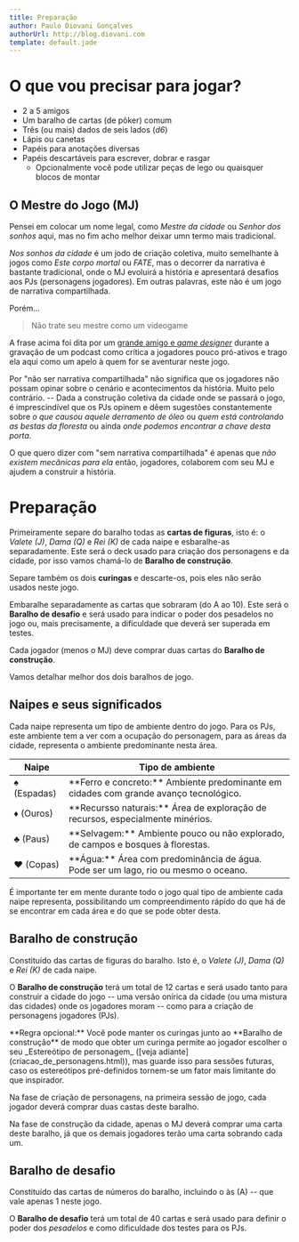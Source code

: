 ```yaml
---
title: Preparação
author: Paulo Diovani Gonçalves
authorUrl: http://blog.diovani.com
template: default.jade
---
```


# O que vou precisar para jogar?

* 2 a 5 amigos
* Um baralho de cartas (de pôker) comum
* Três (ou mais) dados de seis lados (_d6_)
* Lápis ou canetas
* Papéis para anotações diversas
* Papéis descartáveis para escrever, dobrar e rasgar
    * Opcionalmente você pode utilizar peças de lego ou quaisquer blocos de montar

## O Mestre do Jogo (MJ)

Pensei em colocar um nome legal, como _Mestre da cidade_ ou _Senhor dos sonhos_ aqui, mas no fim acho melhor deixar umn termo mais tradicional.

_Nos sonhos da cidade_ é um jodo de criação coletiva, muito semelhante à jogos como _Este corpo mortal_ ou _FATE_, mas o decorrer da narrativa é bastante tradicional, onde o MJ evoluirá a história e apresentará desafios aos PJs (personagens jogadores). Em outras palavras, este não é um jogo de narrativa compartilhada.

Porém...

> Não trate seu mestre como um videogame

A frase acima foi dita por um [grande amigo e _game designer_](https://twitter.com/JulioMatosMKT) durante a gravação de um podcast como crítica a jogadores pouco pró-ativos e trago ela aqui como um apelo à quem for se aventurar neste jogo.

Por "não ser narrativa compartilhada" não significa que os jogadores não possam opinar sobre o cenário e acontecimentos da história. Muito pelo contrário. -- Dada a construção coletiva da cidade onde se passará o jogo, é imprescindível que os PJs opinem e dêem sugestões constantemente sobre _o que causou aquele derramento de óleo_ ou _quem está controlando as bestas da floresta_ ou ainda _onde podemos encontrar a chave desta porta_. 

O que quero dizer com "sem narrativa compartilhada" é apenas que _não existem mecânicas para ela_ então, jogadores, colaborem com seu MJ e ajudem a construir a história.

# Preparação

Primeiramente separe do baralho todas as **cartas de figuras**, isto é: o _Valete (J)_, _Dama (Q)_ e _Rei (K)_ de cada naipe e esbaralhe-as separadamente. Este será o deck usado para criação dos personagens e da cidade, por isso vamos chamá-lo de **Baralho de construção**.

Separe também os dois **curingas** e descarte-os, pois eles não serão usados neste jogo.

Embaralhe separadamente as cartas que sobraram (do A ao 10). Este será o **Baralho de desafio** e será usado para indicar o poder dos pesadelos no jogo ou, mais precisamente, a dificuldade que deverá ser superada em testes.

Cada jogador (menos o MJ) deve comprar duas cartas do **Baralho de construção**.

Vamos detalhar melhor dos dois baralhos de jogo.

## Naipes e seus significados

Cada naipe representa um tipo de ambiente dentro do jogo. Para os PJs, este ambiente tem a ver com a ocupação do personagem, para as áreas da cidade, representa o ambiente predominante nesta área.

<table class="table table-bordered">
    <thead>
        <tr>
            <th>Naipe</th>
            <th>Tipo de ambiente</th>
        </tr>
    </thead>
    <tbody>
        <tr>
            <td>♠ (Espadas)</td>
            <td>
                **Ferro e concreto:** 
                Ambiente predominante em cidades com grande avanço tecnológico.
            </td>
        </tr>
        <tr>
            <td>♦ (Ouros)</td>
            <td>
                **Recursso naturais:** 
                Área de exploração de recursos, especialmente minérios.
            </td>
        </tr>
        <tr>
            <td>♣ (Paus)</td>
            <td>
                **Selvagem:** 
                Ambiente pouco ou não explorado, de campos e bosques à florestas.
            </td>
        </tr>
        <tr>
            <td>♥ (Copas)</td>
            <td>
                **Água:** 
                Área com predominância de água. Pode ser um lago, rio ou mesmo o oceano.
            </td>
        </tr>
    </tbody>
</table>

É importante ter em mente durante todo o jogo qual tipo de ambiente cada naipe representa, possibilitando um compreendimento rápido do que há de se encontrar em cada área e do que se pode obter desta.

## Baralho de construção

Constituído das cartas de figuras do baralho. Isto é, o _Valete (J)_, _Dama (Q)_ e _Rei (K)_ de cada naipe.

O **Baralho de construção** terá um total de 12 cartas e será usado tanto para construir a cidade do jogo -- uma versão onírica da cidade (ou uma mistura das cidades) onde os jogadores moram -- como para a criação de personagens jogadores (PJs).

<div class="well">
    **Regra opcional:**
    Você pode manter os curingas junto ao **Baralho de construção** de modo que obter um curinga permite ao jogador escolher o seu _Estereótipo de personagem_ ([veja adiante](criacao_de_personagens.html)), mas guarde isso para sessões futuras, caso os estereótipos pré-definidos tornem-se um fator mais limitante do que inspirador.
</div>

Na fase de criação de personagens, na primeira sessão de jogo, cada jogador deverá comprar duas castas deste baralho.

Na fase de construção da cidade, apenas o MJ deverá comprar uma carta deste baralho, já que os demais jogadores terão uma carta sobrando cada um.

## Baralho de desafio

Constituído das cartas de números do baralho, incluindo o às (A) -- que vale apenas 1 neste jogo.

O **Baralho de desafio** terá um total de 40 cartas e será usado para definir o poder dos _pesadelos_ e como dificuldade dos testes para os PJs.
